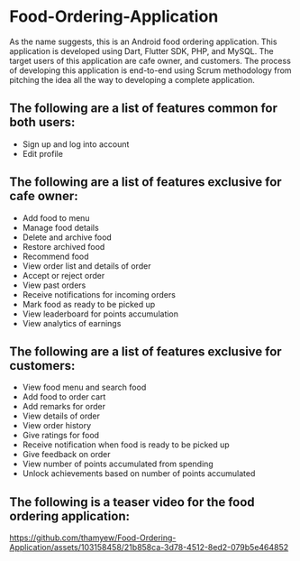 # Food-Ordering-Application
As the name suggests, this is an Android food ordering application. This application is developed using Dart, Flutter SDK, PHP, and MySQL. The target users of this application are cafe owner, and customers. The process of developing this application is end-to-end using Scrum methodology from pitching the idea all the way to developing a complete application.
## The following are a list of features common for both users:
- Sign up and log into account
- Edit profile
## The following are a list of features exclusive for cafe owner:
- Add food to menu
- Manage food details
- Delete and archive food
- Restore archived food
- Recommend food
- View order list and details of order
- Accept or reject order
- View past orders
- Receive notifications for incoming orders
- Mark food as ready to be picked up
- View leaderboard for points accumulation
- View analytics of earnings
## The following are a list of features exclusive for customers:
- View food menu and search food
- Add food to order cart
- Add remarks for order
- View details of order
- View order history
- Give ratings for food
- Receive notification when food is ready to be picked up
- Give feedback on order
- View number of points accumulated from spending
- Unlock achievements based on number of points accumulated
## The following is a teaser video for the food ordering application:
https://github.com/thamyew/Food-Ordering-Application/assets/103158458/21b858ca-3d78-4512-8ed2-079b5e464852
